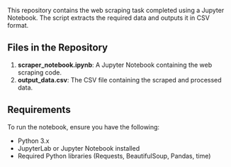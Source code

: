 This repository contains the web scraping task completed using a Jupyter Notebook. The script extracts the required data and outputs it in CSV format.

## Files in the Repository
1. **scraper_notebook.ipynb**: A Jupyter Notebook containing the web scraping code.
2. **output_data.csv**: The CSV file containing the scraped and processed data.

## Requirements
To run the notebook, ensure you have the following:
- Python 3.x
- JupyterLab or Jupyter Notebook installed
- Required Python libraries (Requests, BeautifulSoup, Pandas, time)

